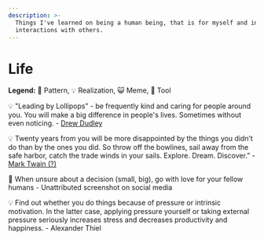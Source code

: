 ```yaml
---
description: >-
  Things I've learned on being a human being, that is for myself and in
  interactions with others.
---
```


# Life

**Legend:** 🐾 Pattern, 💡 Realization, 😺 Meme, 🔭 Tool

💡 "Leading by Lollipops" - be frequently kind and caring for people around you. You will make a big difference in people's lives. Sometimes without even noticing. - [Drew Dudley](https://www.youtube.com/watch?v=hVCBrkrFrBE&t=3s)

💡 Twenty years from you will be more disappointed by the things you didn’t do than by the ones you did. So throw off the bowlines, sail away from the safe harbor, catch the trade winds in your sails. Explore. Dream. Discover.” - [Mark Twain \(?\)](https://quoteinvestigator.com/2011/09/29/you-did/)

🐾 When unsure about a decision \(small, big\), go with love for your fellow humans - Unattributed screenshot on social media

💡 Find out whether you do things because of pressure or intrinsic motivation. In the latter case, applying pressure yourself or taking external pressure seriously increases stress and decreases productivity and happiness. - Alexander Thiel

